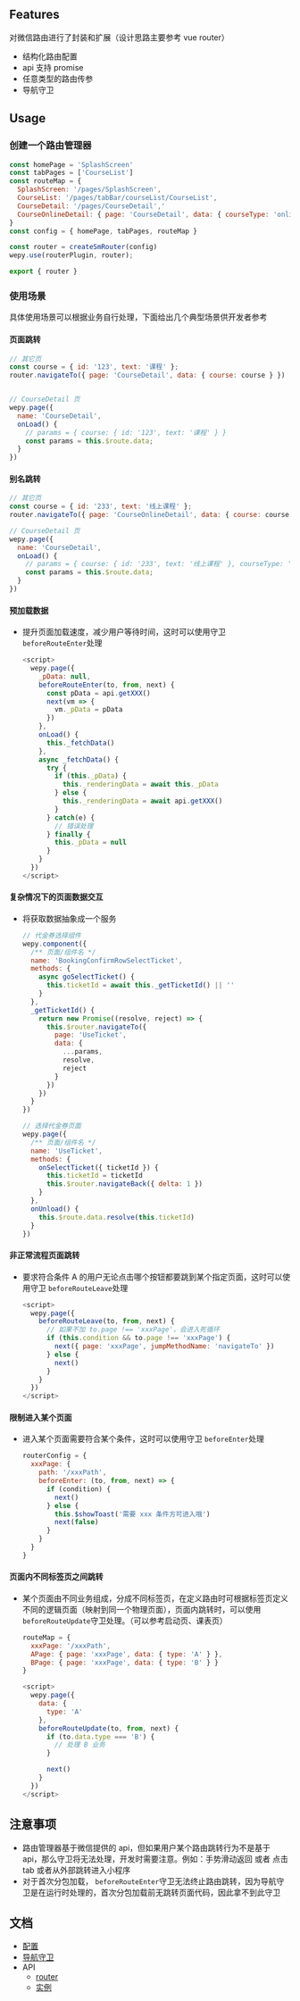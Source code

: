 ## Features

对微信路由进行了封装和扩展（设计思路主要参考 vue router）

- 结构化路由配置
- api 支持 promise
- 任意类型的路由传参
- 导航守卫

## Usage

### 创建一个路由管理器

```js
const homePage = 'SplashScreen'
const tabPages = ['CourseList']
const routeMap = {
  SplashScreen: '/pages/SplashScreen',
  CourseList: '/pages/tabBar/courseList/CourseList',
  CourseDetail: '/pages/CourseDetail','
  CourseOnlineDetail: { page: 'CourseDetail', data: { courseType: 'online' } },
}
const config = { homePage, tabPages, routeMap }

const router = createSmRouter(config)
wepy.use(routerPlugin, router);

export { router }
```

### 使用场景

具体使用场景可以根据业务自行处理，下面给出几个典型场景供开发者参考

#### 页面跳转

```js
// 其它页
const course = { id: '123', text: '课程' };
router.navigateTo({ page: 'CourseDetail', data: { course: course } })


// CourseDetail 页
wepy.page({
  name: 'CourseDetail',
  onLoad() {
    // params = { course: { id: '123', text: '课程' } }
    const params = this.$route.data;
  }
})
```

#### 别名跳转

```js
// 其它页
const course = { id: '233', text: '线上课程' };
router.navigateTo({ page: 'CourseOnlineDetail', data: { course: course } })

// CourseDetail 页
wepy.page({
  name: 'CourseDetail',
  onLoad() {
    // params = { course: { id: '233', text: '线上课程' }, courseType: 'online' }
    const params = this.$route.data;
  }
})
```

#### 预加载数据

- 提升页面加载速度，减少用户等待时间，这时可以使用守卫 `beforeRouteEnter`处理

  ```js
  <script>
    wepy.page({
      _pData: null,
      beforeRouteEnter(to, from, next) {
        const pData = api.getXXX()
        next(vm => {
          vm._pData = pData
        })
      },
      onLoad() {
        this._fetchData()
      },
      async _fetchData() {
        try {
          if (this._pData) {
            this._renderingData = await this._pData
          } else {
            this._renderingData = await api.getXXX()
          }
        } catch(e) {
          // 错误处理
        } finally {
          this._pData = null
        }
      }
    })
  </script>
  ```

#### 复杂情况下的页面数据交互

- 将获取数据抽象成一个服务

  ```js
  // 代金券选择组件
  wepy.component({
    /** 页面/组件名 */
    name: 'BookingConfirmRowSelectTicket',
    methods: {
      async goSelectTicket() {
        this.ticketId = await this._getTicketId() || ''
      }
    },
    _getTicketId() {
      return new Promise((resolve, reject) => {
        this.$router.navigateTo({
          page: 'UseTicket',
          data: {
            ...params,
            resolve,
            reject
          }
        })
      })
    }
  })
  
  // 选择代金券页面
  wepy.page({
    /** 页面/组件名 */
    name: 'UseTicket',
    methods: {
      onSelectTicket({ ticketId }) {
        this.ticketId = ticketId
        this.$router.navigateBack({ delta: 1 })
      }
    },
    onUnload() {
      this.$route.data.resolve(this.ticketId)
    }
  })
  ```

#### 非正常流程页面跳转

- 要求符合条件 A 的用户无论点击哪个按钮都要跳到某个指定页面，这时可以使用守卫 `beforeRouteLeave`处理

  ```js
  <script>
    wepy.page({
      beforeRouteLeave(to, from, next) {
        // 如果不加 to.page !== 'xxxPage'，会进入死循环
      	if (this.condition && to.page !== 'xxxPage') {
      	  next({ page: 'xxxPage', jumpMethodName: 'navigateTo' })
      	} else {
      	  next()
      	}
      }
    })
  </script>
  ```

#### 限制进入某个页面

- 进入某个页面需要符合某个条件，这时可以使用守卫 `beforeEnter`处理

  ```js
  routerConfig = {
    xxxPage: {
      path: '/xxxPath',
      beforeEnter: (to, from, next) => {
        if (condition) {
          next()
        } else {
          this.$showToast('需要 xxx 条件方可进入哦')
          next(false)
        }
      }
    }
  }
  ```

#### 页面内不同标签页之间跳转

- 某个页面由不同业务组成，分成不同标签页，在定义路由时可根据标签页定义不同的逻辑页面（映射到同一个物理页面），页面内跳转时，可以使用`beforeRouteUpdate`守卫处理。（可以参考启动页、课表页）

  ```js
  routeMap = {
    xxxPage: '/xxxPath',
    APage: { page: 'xxxPage', data: { type: 'A' } },
    BPage: { page: 'xxxPage', data: { type: 'B' } }
  }
  
  <script>
    wepy.page({
      data: {
        type: 'A'
      },
      beforeRouteUpdate(to, from, next) {
        if (to.data.type === 'B') {
          // 处理 B 业务
        }
  
        next()
      }
    })
  </script>
  ```

## 注意事项

- 路由管理器基于微信提供的 api，但如果用户某个路由跳转行为不是基于 api，那么守卫将无法处理，开发时需要注意。例如：手势滑动返回 或者 点击 tab 或者从外部跳转进入小程序
- 对于首次分包加载， `beforeRouteEnter`守卫无法终止路由跳转，因为导航守卫是在运行时处理的，首次分包加载前无跳转页面代码，因此拿不到此守卫

## 文档

* [配置](/router/config.md)
* [导航守卫](/router/guard.md)
* API
    * [router](/router/router.md)
    * [实例](/router/instance.md)
